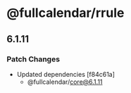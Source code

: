 # @fullcalendar/rrule

## 6.1.11

### Patch Changes

- Updated dependencies [f84c61a]
  - @fullcalendar/core@6.1.11
